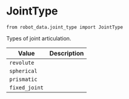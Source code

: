 # JointType

`from robot_data.joint_type import JointType`

Types of joint articulation.

| Value | Description |
| --- | --- |
| `revolute` |  |
| `spherical` |  |
| `prismatic` |  |
| `fixed_joint` |  |